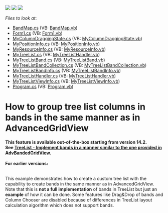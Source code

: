 <!-- default badges list -->
![](https://img.shields.io/endpoint?url=https://codecentral.devexpress.com/api/v1/VersionRange/128637631/11.2.8%2B)
[![](https://img.shields.io/badge/Open_in_DevExpress_Support_Center-FF7200?style=flat-square&logo=DevExpress&logoColor=white)](https://supportcenter.devexpress.com/ticket/details/E3581)
[![](https://img.shields.io/badge/📖_How_to_use_DevExpress_Examples-e9f6fc?style=flat-square)](https://docs.devexpress.com/GeneralInformation/403183)
<!-- default badges end -->
<!-- default file list -->
*Files to look at*:

* [BandMap.cs](./CS/MyTreeList/BandMap.cs) (VB: [BandMap.vb](./VB/MyTreeList/BandMap.vb))
* [Form1.cs](./CS/MyTreeList/Form1.cs) (VB: [Form1.vb](./VB/MyTreeList/Form1.vb))
* [MyColumnDraggingState.cs](./CS/MyTreeList/MyColumnDraggingState.cs) (VB: [MyColumnDraggingState.vb](./VB/MyTreeList/MyColumnDraggingState.vb))
* [MyPositionInfo.cs](./CS/MyTreeList/MyPositionInfo.cs) (VB: [MyPositionInfo.vb](./VB/MyTreeList/MyPositionInfo.vb))
* [MyResourceInfo.cs](./CS/MyTreeList/MyResourceInfo.cs) (VB: [MyResourceInfo.vb](./VB/MyTreeList/MyResourceInfo.vb))
* [MyTreeList.cs](./CS/MyTreeList/MyTreeList.cs) (VB: [MyTreeListHandler.vb](./VB/MyTreeList/MyTreeListHandler.vb))
* [MyTreeListBand.cs](./CS/MyTreeList/MyTreeListBand.cs) (VB: [MyTreeListBand.vb](./VB/MyTreeList/MyTreeListBand.vb))
* [MyTreeListBandCollection.cs](./CS/MyTreeList/MyTreeListBandCollection.cs) (VB: [MyTreeListBandCollection.vb](./VB/MyTreeList/MyTreeListBandCollection.vb))
* [MyTreeListBandInfo.cs](./CS/MyTreeList/MyTreeListBandInfo.cs) (VB: [MyTreeListBandInfo.vb](./VB/MyTreeList/MyTreeListBandInfo.vb))
* [MyTreeListHandler.cs](./CS/MyTreeList/MyTreeListHandler.cs) (VB: [MyTreeListHandler.vb](./VB/MyTreeList/MyTreeListHandler.vb))
* [MyTreeListViewInfo.cs](./CS/MyTreeList/MyTreeListViewInfo.cs) (VB: [MyTreeListViewInfo.vb](./VB/MyTreeList/MyTreeListViewInfo.vb))
* [Program.cs](./CS/MyTreeList/Program.cs) (VB: [Program.vb](./VB/MyTreeList/Program.vb))
<!-- default file list end -->
# How to group tree list columns in bands in the same manner as in AdvancedGridView


<p><strong>This feature is available out-of-the-box starting from version 14.2<strong>.</strong><strong> See <a href="https://www.devexpress.com/Support/Center/p/AS4236">TreeList - Implement bands in a manner similar to the one provided in AdvBandedGridView</a>. </strong><br /><br />For earlier versions:<br /><br /></strong></p>
<p>This example demonstrates how to create a custom tree list with the capability to create bands in the same manner as in AdvancedGridView.<br /> Note that this is <strong>not a full implementation</strong> of bands in TreeList but just an <strong>example</strong> of how it can be done. Some features like Drag&Drop of bands and Column Chooser are disabled because of differences in TreeList layout calculation algorithm which does not support bands.<br /><br /></p>

<br/>


